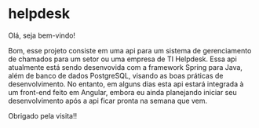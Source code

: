 # helpdesk

Olá, seja bem-vindo!

Bom, esse projeto consiste em uma api para um sistema de gerenciamento de chamados para um setor ou uma empresa de TI Helpdesk. Essa api atualmente está sendo desenvovida com a framework Spring para Java, além de banco de dados PostgreSQL, visando as boas práticas de desenvolvimento. No entanto, em alguns dias esta api estará integrada à um front-end feito em Angular, embora eu ainda planejando iniciar seu desenvolvimento após a api ficar pronta na semana que vem.

Obrigado pela visita!!
